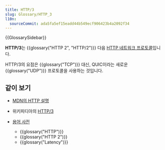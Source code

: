 ```yaml
---
title: HTTP/3
slug: Glossary/HTTP_3
l10n:
  sourceCommit: ada5fa5ef15eadd44b549ecf906423b4a2092f34
---
```


{{GlossarySidebar}}

**HTTP/3**는 {{glossary("HTTP 2", "HTTP/2")}} 다음 [HTTP 네트워크 프로토콜](/ko/docs/Web/HTTP/Basics_of_HTTP)입니다.

HTTP/3의 요점은 {{glossary("TCP")}} 대신, QUIC이라는 새로운 {{glossary("UDP")}} 프로토콜을 사용하는 것입니다.

## 같이 보기

- [MDN의 HTTP 설명](/ko/docs/Web/HTTP)
- 위키피디아의 [HTTP/3](https://ko.wikipedia.org/wiki/HTTP/3)
- [용어 사전](/ko/docs/Glossary)

  - {{glossary("HTTP")}}
  - {{glossary("HTTP 2")}}
  - {{glossary("Latency")}}
